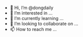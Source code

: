- 👋 Hi, I’m @dongdaily
- 👀 I’m interested in ...
- 🌱 I’m currently learning ...
- 💞️ I’m looking to collaborate on ...
- 📫 How to reach me ...

<!---
dongdaily/dongdaily is a ✨ special ✨ repository because its `README.md` (this file) appears on your GitHub profile.
You can click the Preview link to take a look at your changes.
--->
